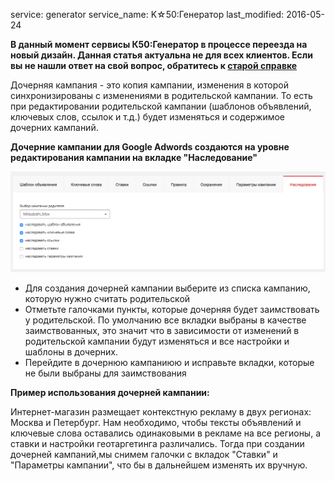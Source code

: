 service: generator
service_name: K☆50:Генератор
last_modified: 2016-05-24

**В данный момент сервисы К50:Генератор в процессе переезда на новый дизайн. Данная статья актуальна не для всех клиентов. Если вы не нашли ответ на свой вопрос, обратитесь к [старой справке](https://wiki.k50.ru/index.php?title=K50_%D0%93%D0%B5%D0%BD%D0%B5%D1%80%D0%B0%D1%82%D0%BE%D1%80_2.0)**

Дочерняя кампания - это копия кампании, изменения в которой синхронизированы с изменениями в родительской кампании. То есть при редактировании родительской кампании (шаблонов объявлений, ключевых слов, ссылок и т.д.) будет изменяться и содержимое дочерних кампаний.

**Дочерние кампании для Google Adwords создаются на уровне редактирования кампании на вкладке "Наследование"**

![Наследование](/generator/work/company-daughter.png)

- Для создания дочерней кампании выберите из списка кампанию, которую нужно считать родительской
- Отметьте галочками пункты, которые дочерняя будет заимствовать у родительской. По умолчанию все вкладки выбраны в качестве заимствованных, это значит что в зависимости от изменений в родительской кампании будут изменяться и все настройки и шаблоны в дочерних. 
- Перейдите в дочернюю кампаниюю и исправьте вкладки, которые не были выбраны для заимствования

**Пример использования дочерней кампании:**

Интернет-магазин размещает контекстную рекламу в двух регионах: Москва и Петербург. 
Нам необходимо, чтобы тексты объявлений и ключевые слова оставались одинаковыми в рекламе на все регионы,
а ставки и настройки геотаргетинга различались. Тогда при создании дочерней кампаний,мы снимем галочки с
вкладок "Ставки" и "Параметры кампании", что бы в дальнейшем изменять их вручную.